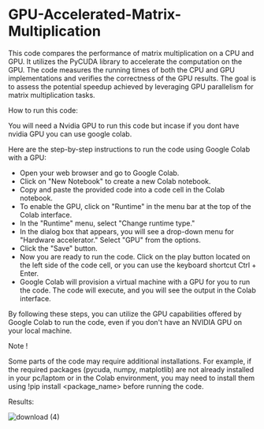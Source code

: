 # GPU-Accelerated-Matrix-Multiplication


This code compares the performance of matrix multiplication on a CPU and GPU. It utilizes the PyCUDA library to accelerate the computation on the GPU. The code measures the running times of both the CPU and GPU implementations and verifies the correctness of the GPU results. The goal is to assess the potential speedup achieved by leveraging GPU parallelism for matrix multiplication tasks.

How to run this code:

You will need a Nvidia GPU to run this code but incase if you dont have nvidia GPU you can use google colab.

Here are the step-by-step instructions to run the code using Google Colab with a GPU:

- Open your web browser and go to Google Colab.
- Click on "New Notebook" to create a new Colab notebook.
- Copy and paste the provided code into a code cell in the Colab notebook.
- To enable the GPU, click on "Runtime" in the menu bar at the top of the Colab interface.
- In the "Runtime" menu, select "Change runtime type."
- In the dialog box that appears, you will see a drop-down menu for "Hardware accelerator." Select "GPU" from the options.
- Click the "Save" button.
- Now you are ready to run the code. Click on the play button located on the left side of the code cell, or you can use the keyboard shortcut Ctrl + Enter.
- Google Colab will provision a virtual machine with a GPU for you to run the code. The code will execute, and you will see the output in the Colab interface.

By following these steps, you can utilize the GPU capabilities offered by Google Colab to run the code, even if you don't have an NVIDIA GPU on your local machine.

Note ! 

Some parts of the code may require additional installations. For example, if the required packages (pycuda, numpy, matplotlib) are not already installed in your pc/laptom or in the Colab environment, you may need to install them using !pip install <package_name> before running the code.

Results:

![download (4)](https://github.com/whiz-coder/GPU-Accelerated-Matrix-Multiplication/assets/73718958/2868a823-36f9-4a0e-ae87-e124e1f34a40)
